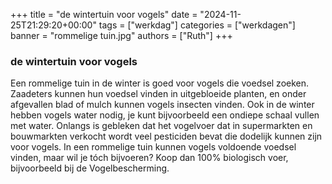 +++
title = "de wintertuin voor vogels"
date = "2024-11-25T21:29:20+00:00"
tags = ["werkdag"]
categories = ["werkdagen"]
banner = "rommelige tuin.jpg"
authors = ["Ruth"]
+++

### de wintertuin voor vogels

Een rommelige tuin in de winter is goed voor vogels die voedsel zoeken. Zaadeters kunnen hun voedsel vinden in uitgebloeide planten, en onder afgevallen blad of mulch kunnen vogels insecten vinden. Ook in de winter hebben vogels water nodig, je kunt bijvoorbeeld een ondiepe schaal vullen met water. Onlangs is gebleken dat het vogelvoer dat in supermarkten en bouwmarkten verkocht wordt veel pesticiden bevat die dodelijk kunnen zijn voor vogels. In een rommelige tuin kunnen vogels voldoende voedsel vinden, maar wil je tóch bijvoeren? Koop dan 100% biologisch voer, bijvoorbeeld bij de Vogelbescherming.



